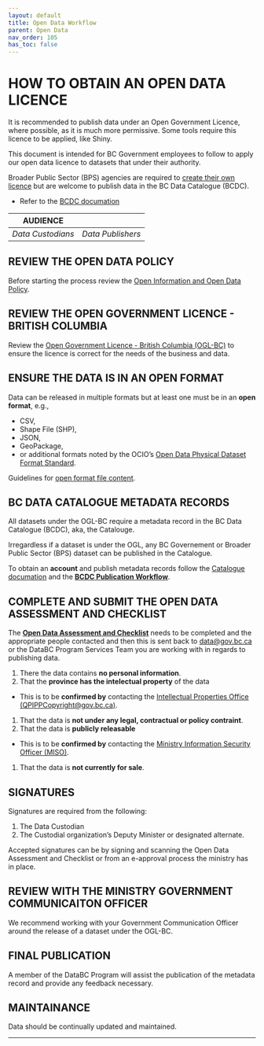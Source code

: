 ```yaml
---
layout: default
title: Open Data Workflow
parent: Open Data
nav_order: 105
has_toc: false
---
```


# HOW TO OBTAIN AN OPEN DATA LICENCE
It is recommended to publish data under an Open Government Licence, where possible, as it is much more permissive. Some tools require this licence to be applied, like Shiny.

This document is intended for BC Government employees to follow to apply our open data licence to datasets that under their authority.

Broader Public Sector (BPS) agencies are required to [create their own licence](open_data_licence_create.md) but are welcome to publish data in the BC Data Catalogue (BCDC).
* Refer to the [BCDC documation](dps_bcdc.md)

|**AUDIENCE**| |
|:---:|:---:|
| *Data Custodians* | *Data Publishers* | 

## REVIEW THE OPEN DATA POLICY
Before starting the process review the [Open Information and Open Data Policy](https://www2.gov.bc.ca/assets/gov/british-columbians-our-governments/services-policies-for-government/information-management-technology/information-privacy/resources/policies-guidelines/open-information-open-data-policy.pdf).

## REVIEW THE OPEN GOVERNMENT LICENCE - BRITISH COLUMBIA
Review the [Open Government Licence - British Columbia (OGL-BC)](https://www2.gov.bc.ca/gov/content?id=A519A56BC2BF44E4A008B33FCF527F61) to ensure the licence is correct for the needs of the business and data. 

## ENSURE THE DATA IS IN AN OPEN FORMAT
Data can be released in multiple formats but at least one must be in an __open format__, e.g., 
- CSV, 
- Shape File (SHP), 
- JSON,
- GeoPackage,
- or additional formats noted by the OCIO’s [Open Data Physical Dataset Format Standard](https://www2.gov.bc.ca/assets/gov/government/services-for-government-and-broader-public-sector/information-technology-services/standards-files/open_data_physical_dataset_extract.pdf). 

Guidelines for [open format file content](dsg_bcdc_file_based_content.md).

## BC DATA CATALOGUE METADATA RECORDS
All datasets under the OGL-BC require a metadata record in the BC Data Catalogue (BCDC), aka, the Catalouge.

Irregardless if a dataset is under the OGL, any BC Governement or Broader Public Sector (BPS) dataset can be published in the Catalogue.

To obtain an __account__ and publish metadata records follow the [Catalogue documation](dps_bcdc.md) and the [__BCDC Publication Workflow__](dps_bcdc_w.md).

## COMPLETE AND SUBMIT THE OPEN DATA ASSESSMENT AND CHECKLIST
The [__Open Data Assessment and Checklist__](https://www2.gov.bc.ca/assets/gov/data/open-data/open_data_assessment_and_checklist.docx) needs to be completed and the appropriate people contacted and then this is sent back to [data@gov.bc.ca](mailto:data@gov.bc.ca) or the DataBC Program Services Team you are working with in regards to publishing data.

1. There the data contains __no personal information__.
1. That the __province has the intelectual property__ of the data
 + This is to be __confirmed by__ contacting the [Intellectual Properties Office (QPIPPCopyright@gov.bc.ca)](mailto:QPIPPCopyright@gov.bc.ca).
1. That the data is __not under any legal, contractual or policy contraint__.
1. That the data is __publicly releasable__
 + This is to be __confirmed by__ contacting the [Ministry Information Security Officer (MISO)](https://intranet.gov.bc.ca/intranet/content?id=DC4623F6F1944065B83F70297ED419D7).
1. That the data is __not currently for sale__.


## SIGNATURES
Signatures are required from the following:
1. The Data Custodian
1. The Custodial organization’s Deputy Minister or designated alternate.

Accepted signatures can be by signing and scanning the Open Data Assessment and Checklist or from an e-approval process the ministry has in place.

## REVIEW WITH THE MINISTRY GOVERNMENT COMMUNICAITON OFFICER
We recommend working with your Government Communication Officer around the release of a dataset under the OGL-BC.

## FINAL PUBLICATION
A member of the DataBC Program will assist the publication of the metadata record and provide any feedback necessary.

## MAINTAINANCE
Data should be continually updated and maintained.


-------------------------------------------------------
